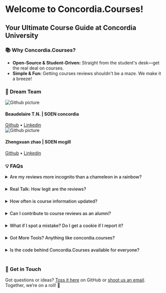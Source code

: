 # Welcome to Concordia.Courses!

## Your Ultimate Course Guide at Concordia University

### 📚 **Why Concordia.Courses?**

- **Open-Source & Student-Driven:** Straight from the student's desk—get the real deal on courses.
- **Simple & Fun:** Getting courses reviews shouldn't be a maze. We make it a breeze!

### 🚀 **Dream Team**

<div class="flex gap-x-4">
  <div class="flex-shrink-0">
    <img src="https://avatars.githubusercontent.com/u/63948003?s=400&u=a55dc44d1bfa5fde18e9d28bedcc8f92e34f7e39&v=4" alt="Github picture" class="rounded-full w-16 h-16">
  </div>
  <div class="ml-2">
    <h4 class="font-bold text-lg">Beaudelaire T.N. | SOEN concordia</h4>
    <a href="https://github.com/Tsounguinzo" class="text-blue-500 hover:text-blue-600">Github</a>
    <span> • </span>
    <a href="https://www.linkedin.com/in/beaudelaire-tsoungui-nzodoumkouo-223810299/" class="text-blue-500 hover:text-blue-600">Linkedin</a>
  </div>
</div>

<div class="flex gap-x-4">
  <div class="flex-shrink-0">
    <img src="https://avatars.githubusercontent.com/u/23270868?v=4" alt="Github picture" class="rounded-full w-16 h-16">
  </div>
  <div class="ml-2">
    <h4 class="font-bold text-lg">Zhengxuan zhao | SOEN mcgill</h4>
    <a href="https://github.com/RENOLEVES" class="text-blue-500 hover:text-blue-600">Github</a>
    <span> • </span>
    <a href="https://www.linkedin.com/in/zhengxuan-zhao-978802128/" class="text-blue-500 hover:text-blue-600">Linkedin</a>
  </div>
</div>

### 💡 **FAQs**

<div class="custom-dropdown">
<details>
<summary class="bg-gray-200 dark:bg-neutral-700 dark:text-gray-300 dark:hover:bg-neutral-600 cursor-pointer" >Are my reviews more incognito than a chameleon in a rainbow?</summary>
<p>Camouflage level: Master! When you drop a review, your identity is more mysterious than a yeti in a snowstorm. Go ahead, share your wisdom — no detective work will unveil your cloak of invisibility!</p>
</details>
</div>

<div class="custom-dropdown">
<details>
<summary class="bg-gray-200 dark:bg-neutral-700 dark:text-gray-300 dark:hover:bg-neutral-600 cursor-pointer" >Real Talk: How legit are the reviews?</summary>
<p>Only Concordia champs can chip in. That's right—real reviews by students, vetted through the Concordia email check-in. No outsiders!</p>
</details>
</div>

<div class="custom-dropdown">
<details>
<summary class="bg-gray-200 dark:bg-neutral-700 dark:text-gray-300 dark:hover:bg-neutral-600 cursor-pointer" >How often is course information updated?</summary>
<p>We're like clockwork! Course details are refreshed every semester to keep you in the know.</p>
</details>
</div>

<div class="custom-dropdown">
<details>
<summary class="bg-gray-200 dark:bg-neutral-700 dark:text-gray-300 dark:hover:bg-neutral-600 cursor-pointer">Can I contribute to course reviews as an alumni?</summary>
<p>Absolutely! Your insights as a former student are gold. Just log in with your alumni account and share away.</p>
</details>
</div>

<div class="custom-dropdown">
<details>
<summary class="bg-gray-200 dark:bg-neutral-700 dark:text-gray-300 dark:hover:bg-neutral-600 cursor-pointer" >What if I spot a mistake? Do I get a cookie if I report it?</summary>
<p>Spot something off? Tell us, and we'll jump on it faster than a cat on a laser pointer! Cookies? Let's talk.</p>
</details>
</div>

<div class="custom-dropdown">
<details>
<summary class="bg-gray-200 dark:bg-neutral-700 dark:text-gray-300 dark:hover:bg-neutral-600 cursor-pointer" >Got More Tools? Anything like concordia.courses?</summary>
<p>Sure thing! There's a whole toolbox out there. While we've got our own flavor, feel free to scout around. Diversity's the spice of life!</p>
</details>
</div>

<div class="custom-dropdown">
<details>
<summary class="bg-gray-200 dark:bg-neutral-700 dark:text-gray-300 dark:hover:bg-neutral-600 cursor-pointer" >Is the code behind Concordia.Courses available for everyone?</summary>
<p>Absolutely! We're open source and proud of it. Find us on GitHub and feel free to dive in, contribute, or just take a look around. Sharing is caring, after all!</p>
</details>
</div>

### 📣 **Get in Touch**

Got questions or ideas? [Toss it here](https://github.com/Tsounguinzo/concordia-courses/issues) on GitHub
or [shoot us an email](mailto:Beaudelaire@tutamail.com). Together, we’re on a roll! 🚀

<style>
.custom-dropdown {
  border-radius: 6px;
  padding: 5px;
  margin: 2px 0;
}

.custom-dropdown summary {
  border-radius: 6px;
  padding: 5px;
  font-weight: 500;
  margin: -10px -10px 10px -10px; /* to compensate for the padding and make the summary full width */
}

</style>
